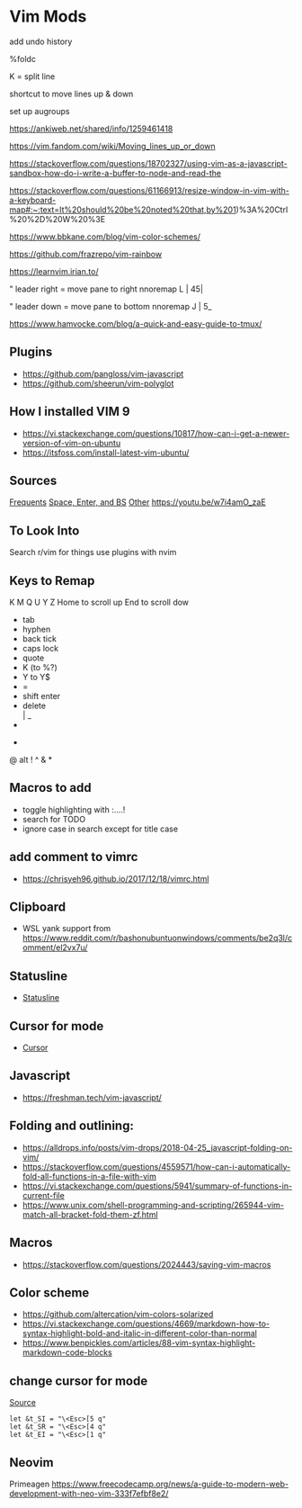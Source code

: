# Vim Mods

add undo history

%foldc

K = split line

shortcut to move lines up & down

set up augroups

https://ankiweb.net/shared/info/1259461418

https://vim.fandom.com/wiki/Moving_lines_up_or_down

https://stackoverflow.com/questions/18702327/using-vim-as-a-javascript-sandbox-how-do-i-write-a-buffer-to-node-and-read-the

https://stackoverflow.com/questions/61166913/resize-window-in-vim-with-a-keyboard-map#:~:text=It%20should%20be%20noted%20that,by%201)%3A%20Ctrl%20%2D%20W%20%3E

https://www.bbkane.com/blog/vim-color-schemes/

https://github.com/frazrepo/vim-rainbow

https://learnvim.irian.to/

" leader right = move pane to right
nnoremap <Leader><Right> <C-w>L \| 45<C-w>\|

" leader down = move pane to bottom
nnoremap <Leader><Down> <C-w>J \| 5<C-w>\_

https://www.hamvocke.com/blog/a-quick-and-easy-guide-to-tmux/

## Plugins

- https://github.com/pangloss/vim-javascript
- https://github.com/sheerun/vim-polyglot

## How I installed VIM 9

- https://vi.stackexchange.com/questions/10817/how-can-i-get-a-newer-version-of-vim-on-ubuntu
- https://itsfoss.com/install-latest-vim-ubuntu/

## Sources

[Frequents](https://www.reddit.com/r/vim/comments/oyqkkd/your_most_frequently_used_mapping/)
[Space, Enter, and BS](https://www.reddit.com/r/vim/comments/3egaqw/spacebar_backspace_and_enter_are_all_fairly/)
[Other](https://www.reddit.com/r/vim/comments/btyjhh/whats_your_shift_hjkl_normal_mode_mappings/)
https://youtu.be/w7i4amO_zaE

## To Look Into
Search r/vim for things
use plugins with nvim

## Keys to Remap

K
M
Q
U
Y
Z
Home to scroll up
End to scroll dow
- tab
- hyphen
- back tick
- caps lock
- quote
- K (to %?)
- Y to Y$
- =
- shift enter
- delete
\
|
_
-
+
@
alt
!
^
&
*


## Macros to add

- toggle highlighting with :....!
- search for TODO
- ignore case in search except for title case

## add comment to vimrc

- https://chrisyeh96.github.io/2017/12/18/vimrc.html

## Clipboard

- WSL yank support from https://www.reddit.com/r/bashonubuntuonwindows/comments/be2q3l/comment/el2vx7u/

## Statusline

- [Statusline](https://www.reddit.com/r/vim/comments/gexi6/a_smarter_statusline_code_in_comments/)

## Cursor for mode

- [Cursor](https://vim.fandom.com/wiki/Change_cursor_shape_in_different_modes)

## Javascript

- https://freshman.tech/vim-javascript/

## Folding and outlining:

- https://alldrops.info/posts/vim-drops/2018-04-25_javascript-folding-on-vim/
- https://stackoverflow.com/questions/4559571/how-can-i-automatically-fold-all-functions-in-a-file-with-vim
- https://vi.stackexchange.com/questions/5941/summary-of-functions-in-current-file
- https://www.unix.com/shell-programming-and-scripting/265944-vim-match-all-bracket-fold-them-zf.html

## Macros

- https://stackoverflow.com/questions/2024443/saving-vim-macros

## Color scheme

- https://github.com/altercation/vim-colors-solarized
- https://vi.stackexchange.com/questions/4669/markdown-how-to-syntax-highlight-bold-and-italic-in-different-color-than-normal
- https://www.benpickles.com/articles/88-vim-syntax-highlight-markdown-code-blocks

## change cursor for mode

[Source](https://vim.fandom.com/wiki/Change_cursor_shape_in_different_modes)

```vimscript
let &t_SI = "\<Esc>[5 q"
let &t_SR = "\<Esc>[4 q"
let &t_EI = "\<Esc>[1 q"
```

## Neovim

Primeagen
https://www.freecodecamp.org/news/a-guide-to-modern-web-development-with-neo-vim-333f7efbf8e2/
